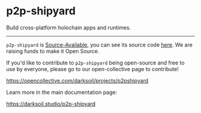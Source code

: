 # p2p-shipyard

Build cross-platform holochain apps and runtimes.

---

`p2p-shipyard` is [Source-Available](https://en.wikipedia.org/wiki/Source-available_software), you can see its source code [here](https://github.com/darksoil-studio/p2p-shipyard). We are raising funds to make it Open Source. 

If you'd like to contribute to `p2p-shipyard` being open-source and free to use by everyone, please go to our open-collective page to contribute!

https://opencollective.com/darksoil/projects/p2pshipyard

Learn more in the main documentation page:

https://darksoil.studio/p2p-shipyard
